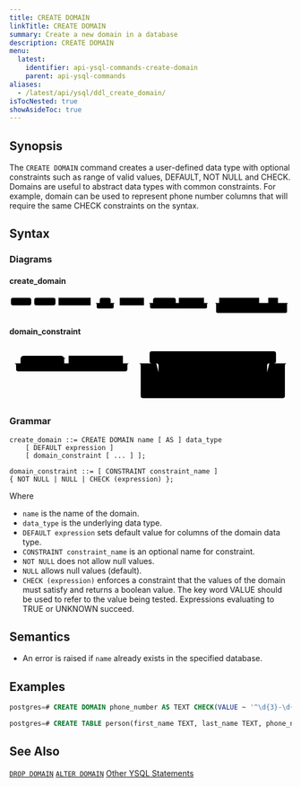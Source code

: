 ```yaml
---
title: CREATE DOMAIN
linkTitle: CREATE DOMAIN
summary: Create a new domain in a database
description: CREATE DOMAIN
menu:
  latest:
    identifier: api-ysql-commands-create-domain
    parent: api-ysql-commands
aliases:
  - /latest/api/ysql/ddl_create_domain/
isTocNested: true
showAsideToc: true
---
```


## Synopsis

The `CREATE DOMAIN` command creates a user-defined data type with optional constraints such as range of valid values, DEFAULT, NOT NULL and CHECK. 
Domains are useful to abstract data types with common constraints. For example, domain can be used to represent phone number columns that will require the same CHECK constraints on the syntax.

## Syntax

### Diagrams

#### create_domain

<svg class="rrdiagram" version="1.1" xmlns:xlink="http://www.w3.org/1999/xlink" xmlns="http://www.w3.org/2000/svg" width="931" height="65" viewbox="0 0 931 65"><path class="connector" d="M0 22h5m67 0h10m70 0h10m106 0h30m36 0h20m-71 0q5 0 5 5v8q0 5 5 5h46q5 0 5-5v-8q0-5 5-5m5 0h10m80 0h30m75 0h10m83 0h20m-203 0q5 0 5 5v8q0 5 5 5h178q5 0 5-5v-8q0-5 5-5m5 0h30m132 0h30m32 0h20m-67 0q5 0 5 5v8q0 5 5 5h42q5 0 5-5v-8q0-5 5-5m5 0h20m-249 0q5 0 5 5v23q0 5 5 5h224q5 0 5-5v-23q0-5 5-5m5 0h5"/><rect class="literal" x="5" y="5" width="67" height="25" rx="7"/><text class="text" x="15" y="22">CREATE</text><rect class="literal" x="82" y="5" width="70" height="25" rx="7"/><text class="text" x="92" y="22">DOMAIN</text><a xlink:href="../../grammar_diagrams#domain-name"><rect class="rule" x="162" y="5" width="106" height="25"/><text class="text" x="172" y="22">domain_name</text></a><rect class="literal" x="298" y="5" width="36" height="25" rx="7"/><text class="text" x="308" y="22">AS</text><a xlink:href="../../grammar_diagrams#data-type"><rect class="rule" x="364" y="5" width="80" height="25"/><text class="text" x="374" y="22">data_type</text></a><rect class="literal" x="474" y="5" width="75" height="25" rx="7"/><text class="text" x="484" y="22">DEFAULT</text><a xlink:href="../../grammar_diagrams#expression"><rect class="rule" x="559" y="5" width="83" height="25"/><text class="text" x="569" y="22">expression</text></a><a xlink:href="../../grammar_diagrams#domain-constraint"><rect class="rule" x="692" y="5" width="132" height="25"/><text class="text" x="702" y="22">domain_constraint</text></a><a xlink:href="../../grammar_diagrams#..."><rect class="rule" x="854" y="5" width="32" height="25"/><text class="text" x="864" y="22">...</text></a></svg>

#### domain_constraint

<svg class="rrdiagram" version="1.1" xmlns:xlink="http://www.w3.org/1999/xlink" xmlns="http://www.w3.org/2000/svg" width="634" height="125" viewbox="0 0 634 125"><path class="connector" d="M0 37h25m98 0h10m122 0h20m-265 0q5 0 5 5v8q0 5 5 5h240q5 0 5-5v-8q0-5 5-5m5 0h50m-5 0q-5 0-5-5v-17q0-5 5-5h274q5 0 5 5v17q0 5-5 5m-269 0h20m45 0h10m52 0h137m-254 25q0 5 5 5h5m52 0h177q5 0 5-5m-249-25q5 0 5 5v50q0 5 5 5h5m61 0h10m25 0h10m83 0h10m25 0h5q5 0 5-5v-50q0-5 5-5m5 0h40m-339 0q5 0 5 5v68q0 5 5 5h314q5 0 5-5v-68q0-5 5-5m5 0h5"/><rect class="literal" x="25" y="20" width="98" height="25" rx="7"/><text class="text" x="35" y="37">CONSTRAINT</text><a xlink:href="../../grammar_diagrams#constraint-name"><rect class="rule" x="133" y="20" width="122" height="25"/><text class="text" x="143" y="37">constraint_name</text></a><rect class="literal" x="345" y="20" width="45" height="25" rx="7"/><text class="text" x="355" y="37">NOT</text><rect class="literal" x="400" y="20" width="52" height="25" rx="7"/><text class="text" x="410" y="37">NULL</text><rect class="literal" x="345" y="50" width="52" height="25" rx="7"/><text class="text" x="355" y="67">NULL</text><rect class="literal" x="345" y="80" width="61" height="25" rx="7"/><text class="text" x="355" y="97">CHECK</text><rect class="literal" x="416" y="80" width="25" height="25" rx="7"/><text class="text" x="426" y="97">(</text><a xlink:href="../../grammar_diagrams#expression"><rect class="rule" x="451" y="80" width="83" height="25"/><text class="text" x="461" y="97">expression</text></a><rect class="literal" x="544" y="80" width="25" height="25" rx="7"/><text class="text" x="554" y="97">)</text></svg>

### Grammar
```
create_domain ::= CREATE DOMAIN name [ AS ] data_type
    [ DEFAULT expression ]
    [ domain_constraint [ ... ] ];

domain_constraint ::= [ CONSTRAINT constraint_name ]
{ NOT NULL | NULL | CHECK (expression) };
```

Where

- `name` is the name of the domain.
- `data_type` is the underlying data type.
- `DEFAULT expression` sets default value for columns of the domain data type.
- `CONSTRAINT constraint_name` is an optional name for constraint.
- `NOT NULL` does not allow null values.
- `NULL` allows null values (default).
- `CHECK (expression)` enforces a constraint that the values of the domain must satisfy and returns a boolean value. 
The key word VALUE should be used to refer to the value being tested. Expressions evaluating to TRUE or UNKNOWN succeed.

## Semantics

- An error is raised if `name` already exists in the specified database.

## Examples

```sql
postgres=# CREATE DOMAIN phone_number AS TEXT CHECK(VALUE ~ '^\d{3}-\d{3}-\d{4}$');
```

```sql
postgres=# CREATE TABLE person(first_name TEXT, last_name TEXT, phone_number phone_number);
```

## See Also
[`DROP DOMAIN`](../ddl_drop_domain)
[`ALTER DOMAIN`](../ddl_alter_domain)
[Other YSQL Statements](..)
